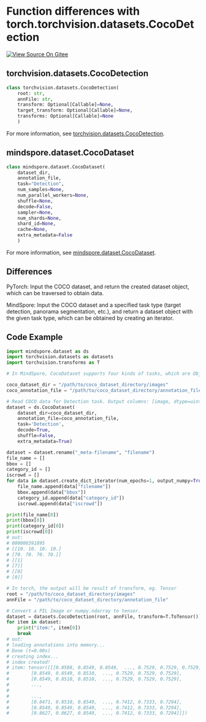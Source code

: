 # Function differences with torch.torchvision.datasets.CocoDetection

[![View Source On Gitee](https://mindspore-website.obs.cn-north-4.myhuaweicloud.com/website-images/r2.0/resource/_static/logo_source_en.png)](https://gitee.com/mindspore/docs/blob/r2.0/docs/mindspore/source_en/note/api_mapping/pytorch_diff/CocoDataset.md)

## torchvision.datasets.CocoDetection

```python
class torchvision.datasets.CocoDetection(
    root: str,
    annFile: str,
    transform: Optional[Callable]=None,
    target_transform: Optional[Callable]=None,
    transforms: Optional[Callable]=None
    )
```

For more information, see [torchvision.datasets.CocoDetection](https://pytorch.org/vision/0.10/datasets.html#torchvision.datasets.CocoDetection).

## mindspore.dataset.CocoDataset

```python
class mindspore.dataset.CocoDataset(
    dataset_dir,
    annotation_file,
    task="Detection",
    num_samples=None,
    num_parallel_workers=None,
    shuffle=None,
    decode=False,
    sampler=None,
    num_shards=None,
    shard_id=None,
    cache=None,
    extra_metadata=False
    )
```

For more information, see [mindspore.dataset.CocoDataset](https://mindspore.cn/docs/en/r2.0/api_python/dataset/mindspore.dataset.CocoDataset.html#mindspore.dataset.CocoDataset).

## Differences

PyTorch: Input the COCO dataset, and return the created dataset object, which can be traversed to obtain data.

MindSpore: Input the COCO dataset and a specified task type (target detection, panorama segmentation, etc.), and return a dataset object with the given task type, which can be obtained by creating an iterator.

## Code Example

```python
import mindspore.dataset as ds
import torchvision.datasets as datasets
import torchvision.transforms as T

# In MindSpore, CocoDataset supports four kinds of tasks, which are Object Detection, Keypoint Detection, Stuff Segmentation and Panoptic Segmentation of 2017 Train/Val/Test dataset.

coco_dataset_dir = "/path/to/coco_dataset_directory/images"
coco_annotation_file = "/path/to/coco_dataset_directory/annotation_file"

# Read COCO data for Detection task. Output columns: [image, dtype=uint8], [bbox, dtype=float32], [category_id, dtype=uint32], [iscrowd, dtype=uint32]
dataset = ds.CocoDataset(
    dataset_dir=coco_dataset_dir,
    annotation_file=coco_annotation_file,
    task='Detection',
    decode=True,
    shuffle=False,
    extra_metadata=True)

dataset = dataset.rename("_meta-filename", "filename")
file_name = []
bbox = []
category_id = []
iscrowd = []
for data in dataset.create_dict_iterator(num_epochs=1, output_numpy=True):
    file_name.append(data["filename"])
    bbox.append(data["bbox"])
    category_id.append(data["category_id"])
    iscrowd.append(data["iscrowd"])

print(file_name[0])
print(bbox[0])
print(category_id[0])
print(iscrowd[0])
# out:
# 000000391895
# [[10. 10. 10. 10.]
# [70. 70. 70. 70.]]
# [[1]
# [7]]
# [[0]
# [0]]

# In torch, the output will be result of transform, eg. Tensor
root = "/path/to/coco_dataset_directory/images"
annFile = "/path/to/coco_dataset_directory/annotation_file"

# Convert a PIL Image or numpy.ndarray to tensor.
dataset = datasets.CocoDetection(root, annFile, transform=T.ToTensor())
for item in dataset:
    print("item:", item[0])
    break
# out:
# loading annotations into memory...
# Done (t=0.00s)
# creating index...
# index created!
# item: tensor([[[0.8588, 0.8549, 0.8549,  ..., 0.7529, 0.7529, 0.7529,
#        [0.8549, 0.8549, 0.8510,  ..., 0.7529, 0.7529, 0.7529],
#        [0.8549, 0.8510, 0.8510,  ..., 0.7529, 0.7529, 0.7529],
#        ...,
#
#        ...,
#        [0.8471, 0.8510, 0.8549,  ..., 0.7412, 0.7333, 0.7294],
#        [0.8549, 0.8549, 0.8549,  ..., 0.7412, 0.7333, 0.7294],
#        [0.8627, 0.8627, 0.8549,  ..., 0.7412, 0.7333, 0.7294]]])
```

